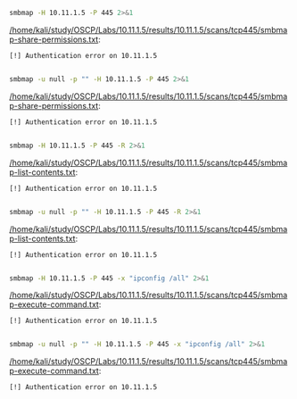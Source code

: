 ```bash
smbmap -H 10.11.1.5 -P 445 2>&1
```

[/home/kali/study/OSCP/Labs/10.11.1.5/results/10.11.1.5/scans/tcp445/smbmap-share-permissions.txt](file:///home/kali/study/OSCP/Labs/10.11.1.5/results/10.11.1.5/scans/tcp445/smbmap-share-permissions.txt):

```
[!] Authentication error on 10.11.1.5


```
```bash
smbmap -u null -p "" -H 10.11.1.5 -P 445 2>&1
```

[/home/kali/study/OSCP/Labs/10.11.1.5/results/10.11.1.5/scans/tcp445/smbmap-share-permissions.txt](file:///home/kali/study/OSCP/Labs/10.11.1.5/results/10.11.1.5/scans/tcp445/smbmap-share-permissions.txt):

```
[!] Authentication error on 10.11.1.5


```
```bash
smbmap -H 10.11.1.5 -P 445 -R 2>&1
```

[/home/kali/study/OSCP/Labs/10.11.1.5/results/10.11.1.5/scans/tcp445/smbmap-list-contents.txt](file:///home/kali/study/OSCP/Labs/10.11.1.5/results/10.11.1.5/scans/tcp445/smbmap-list-contents.txt):

```
[!] Authentication error on 10.11.1.5


```
```bash
smbmap -u null -p "" -H 10.11.1.5 -P 445 -R 2>&1
```

[/home/kali/study/OSCP/Labs/10.11.1.5/results/10.11.1.5/scans/tcp445/smbmap-list-contents.txt](file:///home/kali/study/OSCP/Labs/10.11.1.5/results/10.11.1.5/scans/tcp445/smbmap-list-contents.txt):

```
[!] Authentication error on 10.11.1.5


```
```bash
smbmap -H 10.11.1.5 -P 445 -x "ipconfig /all" 2>&1
```

[/home/kali/study/OSCP/Labs/10.11.1.5/results/10.11.1.5/scans/tcp445/smbmap-execute-command.txt](file:///home/kali/study/OSCP/Labs/10.11.1.5/results/10.11.1.5/scans/tcp445/smbmap-execute-command.txt):

```
[!] Authentication error on 10.11.1.5


```
```bash
smbmap -u null -p "" -H 10.11.1.5 -P 445 -x "ipconfig /all" 2>&1
```

[/home/kali/study/OSCP/Labs/10.11.1.5/results/10.11.1.5/scans/tcp445/smbmap-execute-command.txt](file:///home/kali/study/OSCP/Labs/10.11.1.5/results/10.11.1.5/scans/tcp445/smbmap-execute-command.txt):

```
[!] Authentication error on 10.11.1.5


```
